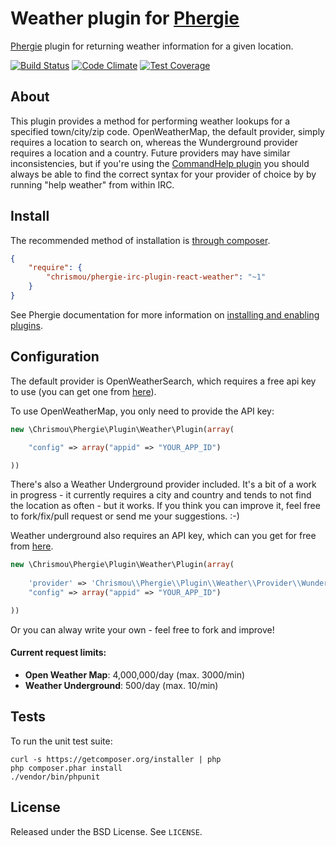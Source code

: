 # Weather plugin for [Phergie](http://github.com/phergie/phergie-irc-bot-react/)

[Phergie](http://github.com/phergie/phergie-irc-bot-react/) plugin for returning weather information for a given location.

[![Build Status](https://travis-ci.org/chrismou/phergie-irc-plugin-react-weather.svg)](https://travis-ci.org/chrismou/phergie-irc-plugin-react-weather)
[![Code Climate](https://codeclimate.com/github/chrismou/phergie-irc-plugin-react-weather/badges/gpa.svg)](https://codeclimate.com/github/chrismou/phergie-irc-plugin-react-weather)
[![Test Coverage](https://codeclimate.com/github/chrismou/phergie-irc-plugin-react-weather/badges/coverage.svg)](https://codeclimate.com/github/chrismou/phergie-irc-plugin-react-weather)

## About
This plugin provides a method for performing weather lookups for a specified town/city/zip code. OpenWeatherMap, the default provider, simply requires a location to search on,
whereas the Wunderground provider requires a location and a country. Future providers may have similar inconsistencies, but if you're using the 
[CommandHelp plugin](https://github.com/phergie/phergie-irc-plugin-react-commandhelp) you should always be able to find the correct syntax for your provider of choice by by running 
"help weather" from within IRC.

## Install

The recommended method of installation is [through composer](http://getcomposer.org).

```JSON
{
    "require": {
        "chrismou/phergie-irc-plugin-react-weather": "~1"
    }
}
```

See Phergie documentation for more information on
[installing and enabling plugins](https://github.com/phergie/phergie-irc-bot-react/wiki/Usage#plugins).

## Configuration

The default provider is OpenWeatherSearch, which requires a free api key to use (you can get one from 
[here](http://openweathermap.org/appid)).

To use OpenWeatherMap, you only need to provide the API key:

```php
new \Chrismou\Phergie\Plugin\Weather\Plugin(array(

    "config" => array("appid" => "YOUR_APP_ID")

))
```

There's also a Weather Underground provider included. It's a bit of a work in progress - it currently requires a city and country and tends to not find 
the location as often - but it works.  If you think you can improve it, feel free to fork/fix/pull request or send me your suggestions. :-)

Weather underground also requires an API key, which can you get for free from [here](http://www.wunderground.com/weather/api/).

```php
new \Chrismou\Phergie\Plugin\Weather\Plugin(array(
	
	'provider' => 'Chrismou\\Phergie\\Plugin\\Weather\\Provider\\Wunderground',
    "config" => array("appid" => "YOUR_APP_ID")

))
```
Or you can alway write your own - feel free to fork and improve!

#### Current request limits:
* **Open Weather Map**: 4,000,000/day (max. 3000/min)
* **Weather Underground**: 500/day (max. 10/min)

## Tests

To run the unit test suite:

```
curl -s https://getcomposer.org/installer | php
php composer.phar install
./vendor/bin/phpunit
```

## License

Released under the BSD License. See `LICENSE`.
